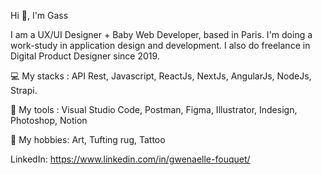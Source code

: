 Hi 👋, I'm Gass

I am a UX/UI Designer + Baby Web Developer, based in Paris. I'm doing a work-study in application design and development. I also do freelance in Digital Product Designer since 2019.

💻 My stacks : API Rest, Javascript, ReactJs, NextJs, AngularJs, NodeJs, Strapi.

🧰 My tools : Visual Studio Code, Postman, Figma, Illustrator, Indesign, Photoshop, Notion

🎴 My hobbies: Art, Tufting rug, Tattoo 


LinkedIn: https://www.linkedin.com/in/gwenaelle-fouquet/



<!--
**Gass-Dev/Gass-Dev** is a ✨ _special_ ✨ repository because its `README.md` (this file) appears on your GitHub profile.
